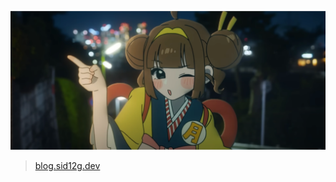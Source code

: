 <a href="https://www.youtube.com/watch?v=DXvjwv_9yHU&list=LL&index=4" target="_blank"><img src="public/background.png"></a>

> <a href="https://blog.sid12g.dev" target="_blank">blog.sid12g.dev</a>
